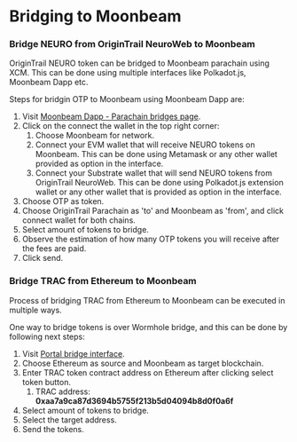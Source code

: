 # Bridging to Moonbeam

### Bridge NEURO from OriginTrail NeuroWeb to Moonbeam

OriginTrail NEURO token can be bridged to Moonbeam parachain using XCM. This can be done using multiple interfaces like Polkadot.js, Moonbeam Dapp etc.

Steps for bridgin OTP to Moonbeam using Moonbeam Dapp are:

1. Visit [Moonbeam Dapp - Parachain bridges page](https://apps.moonbeam.network/moonbeam/xcm).
2. Click on the connect the wallet in the top right corner:
   1. Choose Moonbeam for network.
   2. Connect your EVM wallet that will receive NEURO tokens on Moonbeam. This can be done using Metamask or any other wallet provided as option in the interface.
   3. Connect your Substrate wallet that will send NEURO tokens from OriginTrail NeuroWeb. This can be done using Polkadot.js extension wallet or any other wallet that is provided as option in the interface.
3. Choose OTP as token.
4. Choose OriginTrail Parachain as 'to' and Moonbeam as 'from', and click connect wallet for both chains.
5. Select amount of tokens to bridge.&#x20;
6. Observe the estimation of how many OTP tokens you will receive after the fees are paid.
7. Click send.

### Bridge TRAC from Ethereum to Moonbeam

Process of bridging TRAC from Ethereum to Moonbeam can be executed in multiple ways.&#x20;

One way to bridge tokens is over Wormhole bridge, and this can be done by following next steps:

1. Visit [Portal bridge interface](https://www.portalbridge.com/).
2. Choose Ethereum as source and Moonbeam as target blockchain.
3. Enter TRAC token contract address on Ethereum after clicking select token button.
   1. TRAC address: **0xaa7a9ca87d3694b5755f213b5d04094b8d0f0a6f**
4. Select amount of tokens to bridge.
5. Select the target address.
6. Send the tokens.
